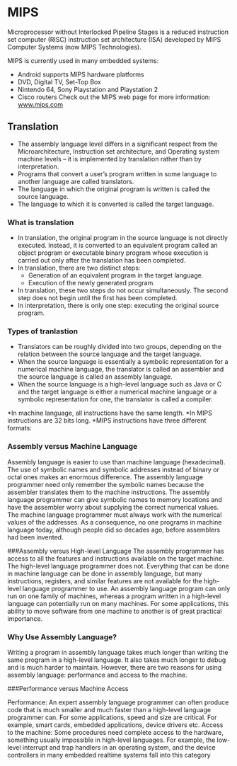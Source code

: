 # MIPS
Microprocessor without Interlocked Pipeline Stages is a reduced
instruction set computer (RISC) instruction set architecture (ISA)
developed by MIPS Computer Systems (now MIPS Technologies).

MIPS is currently used in many embedded systems:
* Android supports MIPS hardware platforms
* DVD, Digital TV, Set-Top Box
* Nintendo 64, Sony Playstation and Playstation 2
* Cisco routers
Check out the MIPS web page for more information: www.mips.com

## Translation
* The assembly language level differs in a significant respect from
the Microarchitecture, Instruction set architecture, and Operating
system machine levels – it is implemented by translation rather
than by interpretation.
* Programs that convert a user’s program written in some language
to another language are called translators.
* The language in which the original program is written is called the
source language.
* The language to which it is converted is called the target
language.

### What is translation

* In translation, the original program in the source language is not
directly executed. Instead, it is converted to an equivalent
program called an object program or executable binary
program whose execution is carried out only after the translation
has been completed.
* In translation, there are two distinct steps:
   * Generation of an equivalent program in the target language.
   * Execution of the newly generated program.
* In translation, these two steps do not occur simultaneously. The
second step does not begin until the first has been completed.
* In interpretation, there is only one step: executing the original
source program.

### Types of tranlastion

* Translators can be roughly divided into two groups, depending on
the relation between the source language and the target language.
* When the source language is essentially a symbolic representation
for a numerical machine language, the translator is called an
assembler and the source language is called an assembly
language.
* When the source language is a high-level language such as Java or
C and the target language is either a numerical machine language
or a symbolic representation for one, the translator is called a
compiler.

*In machine language, all instructions have the same length.
*In MIPS instructions are 32 bits long.
*MIPS instructions have three different formats:

### Assembly versus Machine Language
Assembly language is easier to use than machine language
(hexadecimal). The use of symbolic names and symbolic addresses
instead of binary or octal ones makes an enormous difference.
The assembly language programmer need only remember the
symbolic names because the assembler translates them to the
machine instructions.
The assembly language programmer can give symbolic names to
memory locations and have the assembler worry about supplying
the correct numerical values.
The machine language programmer must always work with the
numerical values of the addresses. As a consequence, no one
programs in machine language today, although people did so
decades ago, before assemblers had been invented.

###Assembly versus High-level Language
The assembly programmer has access to all the features and
instructions available on the target machine. The high-level
language programmer does not.
Everything that can be done in machine language can be done in
assembly language, but many instructions, registers, and similar
features are not available for the high-level language programmer
to use.
An assembly language program can only run on one family of
machines, whereas a program written in a high-level language can
potentially run on many machines. For some applications, this
ability to move software from one machine to another is of great
practical importance.

### Why Use Assembly Language?
Writing a program in assembly language takes much longer than
writing the same program in a high-level language.
It also takes much longer to debug and is much harder to maintain.
However, there are two reasons for using assembly language:
performance and access to the machine.

###Performance versus Machine Access

Performance:
An expert assembly language programmer can often produce code
that is much smaller and much faster than a high-level language
programmer can.
For some applications, speed and size are critical. For example,
smart cards, embedded applications, device drivers etc.
Access to the machine:
Some procedures need complete access to the hardware, something
usually impossible in high-level languages.
For example, the low-level interrupt and trap handlers in an
operating system, and the device controllers in many embedded
realtime systems fall into this category